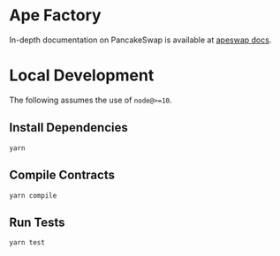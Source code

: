 # Ape Factory

In-depth documentation on PancakeSwap is available at [apeswap docs](https://apeswap.gitbook.io/apeswap-finance/).

# Local Development

The following assumes the use of `node@>=10`.

## Install Dependencies

`yarn`

## Compile Contracts

`yarn compile`

## Run Tests

`yarn test`
